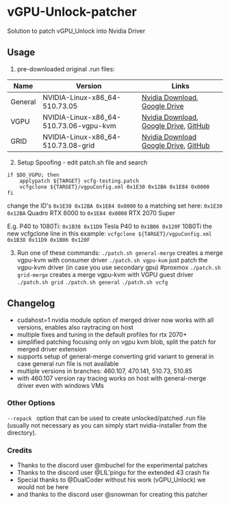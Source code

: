 # vGPU-Unlock-patcher
Solution to patch vGPU_Unlock into Nvidia Driver

## Usage

1. pre-downloaded original .run files:

| Name | Version | Links |
| --- | ----------- | ----------- |
| General | NVIDIA-Linux-x86_64-510.73.05 | [Nvidia Download](https://www.nvidia.com/Download/driverResults.aspx/188994/en-us/), [Google Drive](https://drive.google.com/file/d/1oFz7Jtc6S_QBtDmsKtlFYvxH9ycek01W/view?usp=sharing)  |
| VGPU | NVIDIA-Linux-x86_64-510.73.06-vgpu-kvm | [Nvidia Download](https://enterprise-support.nvidia.com/s/login/?startURL=%2Fs%2F%3Ft%3D1657093205198), [Google Drive](https://drive.google.com/file/d/1oFz7Jtc6S_QBtDmsKtlFYvxH9ycek01W/view?usp=sharing), [GitHub](https://github.com/VGPU-Community-Drivers/NV-VGPU-Driver/raw/main/NVIDIA-Linux-x86_64-510.73.06-vgpu-kvm.run) |
| GRID | NVIDIA-Linux-x86_64-510.73.08-grid | [Nvidia Download](https://enterprise-support.nvidia.com/s/login/?startURL=%2Fs%2F%3Ft%3D1657093205198) [Google Drive](https://drive.google.com/file/d/1oFz7Jtc6S_QBtDmsKtlFYvxH9ycek01W/view?usp=sharing), [GitHub](https://github.com/VGPU-Community-Drivers/NV-VGPU-Driver/blob/main/NVIDIA-Linux-x86_64-510.73.08-grid.run) |

2. Setup Spoofing - edit patch.sh file and search 
```
if $DO_VGPU; then
    applypatch ${TARGET} vcfg-testing.patch
    vcfgclone ${TARGET}/vgpuConfig.xml 0x1E30 0x12BA 0x1E84 0x0000
fi
```
change the ID's ```0x1E30 0x12BA 0x1E84 0x0000``` to a matching set
here:
```0x1E30 0x12BA``` Quadro RTX 6000 to
```0x1E84 0x0000``` RTX 2070 Super

E.g. P40 to 1080Ti:
```0x1B38 0x11D9``` Tesla P40 to
```0x1B06 0x120F``` 1080Ti
the new vcfgclone line in this example:
```vcfgclone ${TARGET}/vgpuConfig.xml 0x1B38 0x11D9 0x1B06 0x120F```

3. Run one of these commands:
``` ./patch.sh general-merge ``` creates a merge vgpu-kvm with consumer driver
``` ./patch.sh vgpu-kvm ``` just patch the vgpu-kvm driver (in case you use secondary gpu) #proxmox
``` ./patch.sh grid-merge ``` creates a merge vgpu-kvm with VGPU guest driver
``` ./patch.sh grid ``` 
``` ./patch.sh general ``` 
``` ./patch.sh vcfg ``` 

## Changelog

- cudahost=1 nvidia module option of merged driver now works with all versions, enables also raytracing on host
- multiple fixes and tuning in the default profiles for rtx 2070+
- simplified patching focusing only on vgpu kvm blob, split the patch for merged driver extension
- supports setup of general-merge converting grid variant to general in case general run file is not available
- multiple versions in branches: 460.107, 470.141, 510.73, 510.85
- with 460.107 version ray tracing works on host with general-merge driver even with windows VMs

### Other Options 

```--repack ``` option that can be used to create unlocked/patched .run file (usually not necessary as you can simply start nvidia-installer from the directory).

### Credits
- Thanks to the discord user @mbuchel for the experimental patches
- Thanks to the discord user @LIL'pingu for the extended 43 crash fix
- Special thanks to @DualCoder without his work (vGPU_Unlock) we would not be here
- and thanks to the discord user @snowman for creating this patcher
